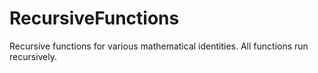 # RecursiveFunctions
Recursive functions for various mathematical identities. All functions run recursively.
